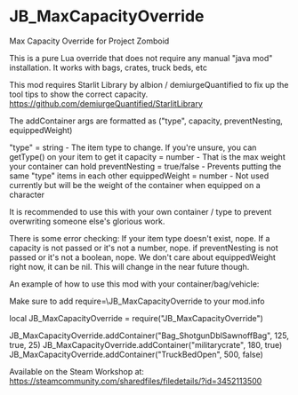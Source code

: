# JB_MaxCapacityOverride

Max Capacity Override for Project Zomboid

This is a pure Lua override that does not require any manual "java mod" installation.
It works with bags, crates, truck beds, etc

This mod requires Starlit Library by albion / demiurgeQuantified to fix up the tool tips to show the correct capacity.
https://github.com/demiurgeQuantified/StarlitLibrary

The addContainer args are formatted as ("type", capacity, preventNesting, equippedWeight)

"type" = string - The item type to change. If you're unsure, you can getType() on your item to get it
capacity = number - That is the max weight your container can hold
preventNesting = true/false - Prevents putting the same "type" items in each other
equippedWeight = number - Not used currently but will be the weight of the container when equipped on a character

It is recommended to use this with your own container / type to prevent overwriting someone else's glorious work.

There is some error checking:
If your item type doesn't exist, nope.
If a capacity is not passed or it's not a number, nope.
if preventNesting is not passed or it's not a boolean, nope.
We don't care about equippedWeight right now, it can be nil. This will change in the near future though.

An example of how to use this mod with your container/bag/vehicle:

Make sure to add require=\JB_MaxCapacityOverride to your mod.info

local JB_MaxCapacityOverride = require("JB_MaxCapacityOverride")

JB_MaxCapacityOverride.addContainer("Bag_ShotgunDblSawnoffBag", 125, true, 25)
JB_MaxCapacityOverride.addContainer("militarycrate", 180, true)
JB_MaxCapacityOverride.addContainer("TruckBedOpen", 500, false)

Available on the Steam Workshop at:
https://steamcommunity.com/sharedfiles/filedetails/?id=3452113500
